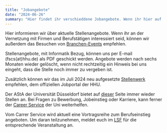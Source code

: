 ```yaml
---
title: "Jobangebote"
date: "2024-06-26"
summary: "Hier findet ihr verschieddene Jobangebote. Wenn ihr hier auf weiterlesen klickt, seht ihr auch noch weitere Portale"
---
```


Hier informieren wir über aktuelle Stellenangebote. Wenn ihr an der Vernetzung mit Firmen und Berufstätigen interessiert seid, 
können wir außerdem das Besuchen von <a href="https://fscs.hhu.de/de/veranstaltungen/branchenevents/" target="_blank">Branchen-Events</a> empfehlen.

Stellenangebote, mit Informatik Bezug, können uns per E-mail (fscs(at)hhu.de) als PDF geschickt werden. 
Angebote werden nach sechs Monaten wieder gelöscht, wenn nicht rechtzeitig ein Hinweis bei uns eingeht, dass die Stelle noch immer zu vergeben ist.

Zusätzlich können wir das im Juli 2024 neu aufgesetzte <a href="https://www.stellenwerk.de/duesseldorf" target="_blank">Stellenwerk</a> empfehlen, dem offiziellen Jobportal der HHU.

Der AStA der Universität Düsseldorf bietet auf <a href="https://astahhu.de/stellenausschreibungen/" target="_blank">dieser</a> Seite immer wieder Stellen an. 
Bei Fragen zu Bewerbung, Jobeinstieg oder Karriere, kann ferner der <a href="https://www.studierendenakademie.hhu.de/career-service.html" target="_blank">Career Service</a> der Uni weiterhelfen.

Vom Carrer Service wird aktuell eine Vortragsreihe zum Berufseinstieg angeboten. Um daran teilzunehmen, meldet euch im [LSF](https://lsf.hhu.de/qisserver/servlet/de.his.servlet.RequestDispatcherServlet?state=wtree&search=1&trex=step&root120242=82463%7C82682%7C82836%7C82891%7C82956&P.vx=kurz) für die entsprechende Veranstaltung an.
